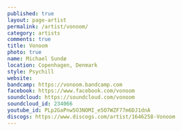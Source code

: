 ```yaml
---
published: true
layout: page-artist
permalink: /artist/vonoom/
category: artists
comments: true
title: Vonoom
photo: true
name: Michael Sundø
location: Copenhagen, Denmark
style: Psychill
website: 
bandcamp: https://vonoom.bandcamp.com
facebook: https://www.facebook.com/vonoom
soundcloud: https://soundcloud.com/vonoom
soundcloud_id: 234066
youtube_id: PLp2GaPnw5O3NOMI_e5O7WZF77m6DJ1dnA
discogs: https://www.discogs.com/artist/1646258-Vonoom
---
```


